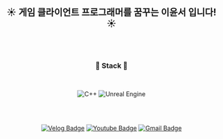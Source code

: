 <div align="center">
  
##  :sunny: 게임 클라이언트 프로그래머를 꿈꾸는 이윤서 입니다! :sunny:
  
 <br/>
 <br/>
  
###  :wrench: Stack :wrench:
 
   <br/>

![C++](https://img.shields.io/badge/c++-%2300599C.svg?style=for-the-badge&logo=c%2B%2B&logoColor=white)
![Unreal Engine](https://img.shields.io/badge/unrealengine-%23313131.svg?style=for-the-badge&logo=unrealengine&logoColor=white)

   <br/>
    <br/>
    
[![Velog Badge](http://img.shields.io/badge/-Velog-20c997?style=flat-square&logo=W&lin=https://velog.io/@yuniya)](https://velog.io/@yuniya)
[![Youtube Badge](https://img.shields.io/badge/Youtube-ff0000?style=flat-square&logo=youtube&link=https://www.youtube.com/@ysl5900/featured)](https://www.youtube.com/@ysl5900/featured)
[![Gmail Badge](https://img.shields.io/badge/Gmail-d14836?style=flat-square&logo=Gmail&logoColor=white&link=mailto:joypen1267@gmail.com)](mailto:joypen1267@gmail.com)

</div>

